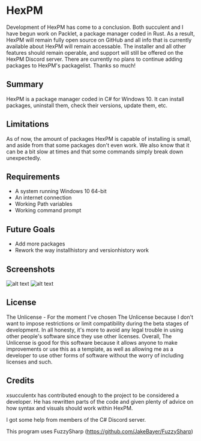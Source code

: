 # HexPM
Development of HexPM has come to a conclusion. Both succulent and I have begun work on Packlet, a package manager coded in Rust. As a result, HexPM will remain fully open source on GitHub and all info that is currently available about HexPM will remain accessable. The installer and all other features should remain operable, and support will still be offered on the HexPM Discord server. There are currently no plans to continue adding packages to HexPM's packagelist. Thanks so much!

## Summary
HexPM is a package manager coded in C# for Windows 10. It can install packages, uninstall them, check their versions, update them, etc.

## Limitations
As of now, the amount of packages HexPM is capable of installing is small, and aside from that some packages don't even work. We also know that it can be a bit slow at times and that some commands simply break down unexpectedly.

## Requirements

- A system running Windows 10 64-bit
- An internet connection
- Working Path variables
- Working command prompt

## Future Goals

- Add more packages
- Rework the way installhistory and versionhistory work

## Screenshots
![alt text](https://cdn.discordapp.com/attachments/606270006040199209/796170724795482213/unknown.png)
![alt text](https://cdn.discordapp.com/attachments/606270006040199209/796170849773813770/unknown.png)

## License
The Unlicense - For the moment I've chosen The Unlicense because I don't want to impose restrictions or limit compatibility during the beta stages of development. In all honesty, it's more to avoid any legal trouble in using other people's software since they use other licenses. Overall, The Unlicense is good for this software because it allows anyone to make improvements or use this as a template, as well as allowing me as a developer to use other forms of software without the worry of including licenses and such.

## Credits
xsucculentx has contributed enough to the project to be considered a developer. He has rewritten parts of the code and given plenty of advice on how syntax and visuals should work within HexPM.

I got some help from members of the C# Discord server.

This program uses FuzzySharp (https://github.com/JakeBayer/FuzzySharp)
